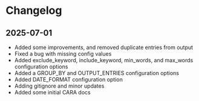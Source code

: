 # Changelog

## 2025-07-01
- Added some improvements, and removed duplicate entries from output
- Fixed a bug with missing config values
- Added exclude_keyword, include_keyword, min_words, and max_words configuration options
- Added a GROUP_BY and OUTPUT_ENTRIES configuration options
- Added DATE_FORMAT configuration option
- Adding gitignore and minor updates
- Added some initial CARA docs

